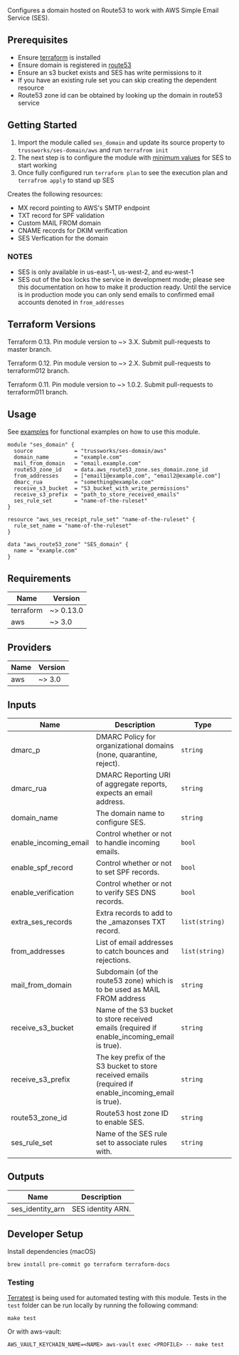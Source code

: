 Configures a domain hosted on Route53 to work with AWS Simple Email Service (SES).

## Prerequisites

- Ensure [terraform](https://www.terraform.io/intro/getting-started/install.html) is installed
- Ensure domain is registered in [route53](https://aws.amazon.com/route53/)
- Ensure an s3 bucket exists and SES has write permissions to it
- If you have an existing rule set you can skip creating the dependent resource
- Route53 zone id can be obtained by looking up the domain in route53 service

## Getting Started

1. Import the module called `ses_domain` and update its source property to `trussworks/ses-domain/aws` and run `terrafrom init`
2. The next step is to configure the module with [minimum values](#usage) for SES to start working
3. Once fully configured run `terraform plan` to see the execution plan and `terrafrom apply` to stand up SES

Creates the following resources:

- MX record pointing to AWS's SMTP endpoint
- TXT record for SPF validation
- Custom MAIL FROM domain
- CNAME records for DKIM verification
- SES Verfication for the domain

### NOTES

- SES is only available in us-east-1, us-west-2, and eu-west-1
- SES out of the box locks the service in development mode; please see this documentation on how to make it production ready. Until the service is in production mode you can only send emails to confirmed email accounts denoted in `from_addresses`

## Terraform Versions

Terraform 0.13. Pin module version to ~> 3.X. Submit pull-requests to master branch.

Terraform 0.12. Pin module version to ~> 2.X. Submit pull-requests to terraform012 branch.

Terraform 0.11. Pin module version to ~> 1.0.2. Submit pull-requests to terraform011 branch.

## Usage

See [examples](examples/) for functional examples on how to use this module.

```hcl
module "ses_domain" {
  source             = "trussworks/ses-domain/aws"
  domain_name        = "example.com"
  mail_from_domain   = "email.example.com"
  route53_zone_id    = data.aws_route53_zone.ses_domain.zone_id
  from_addresses     = ["email1@example.com", "email2@example.com"]
  dmarc_rua          = "something@example.com"
  receive_s3_bucket  = "S3_bucket_with_write_permissions"
  receive_s3_prefix  = "path_to_store_received_emails"
  ses_rule_set       = "name-of-the-ruleset"
}

resource "aws_ses_receipt_rule_set" "name-of-the-ruleset" {
  rule_set_name = "name-of-the-ruleset"
}

data "aws_route53_zone" "SES_domain" {
  name = "example.com"
}
```

<!-- BEGINNING OF PRE-COMMIT-TERRAFORM DOCS HOOK -->

## Requirements

| Name      | Version   |
| --------- | --------- |
| terraform | ~> 0.13.0 |
| aws       | ~> 3.0    |

## Providers

| Name | Version |
| ---- | ------- |
| aws  | ~> 3.0  |

## Inputs

| Name                  | Description                                                                                           | Type           | Default  | Required |
| --------------------- | ----------------------------------------------------------------------------------------------------- | -------------- | -------- | :------: |
| dmarc_p               | DMARC Policy for organizational domains (none, quarantine, reject).                                   | `string`       | `"none"` |    no    |
| dmarc_rua             | DMARC Reporting URI of aggregate reports, expects an email address.                                   | `string`       | n/a      |   yes    |
| domain_name           | The domain name to configure SES.                                                                     | `string`       | n/a      |   yes    |
| enable_incoming_email | Control whether or not to handle incoming emails.                                                     | `bool`         | `true`   |    no    |
| enable_spf_record     | Control whether or not to set SPF records.                                                            | `bool`         | `true`   |    no    |
| enable_verification   | Control whether or not to verify SES DNS records.                                                     | `bool`         | `true`   |    no    |
| extra_ses_records     | Extra records to add to the \_amazonses TXT record.                                                   | `list(string)` | `[]`     |    no    |
| from_addresses        | List of email addresses to catch bounces and rejections.                                              | `list(string)` | n/a      |   yes    |
| mail_from_domain      | Subdomain (of the route53 zone) which is to be used as MAIL FROM address                              | `string`       | n/a      |   yes    |
| receive_s3_bucket     | Name of the S3 bucket to store received emails (required if enable_incoming_email is true).           | `string`       | `""`     |    no    |
| receive_s3_prefix     | The key prefix of the S3 bucket to store received emails (required if enable_incoming_email is true). | `string`       | `""`     |    no    |
| route53_zone_id       | Route53 host zone ID to enable SES.                                                                   | `string`       | n/a      |   yes    |
| ses_rule_set          | Name of the SES rule set to associate rules with.                                                     | `string`       | n/a      |   yes    |

## Outputs

| Name             | Description       |
| ---------------- | ----------------- |
| ses_identity_arn | SES identity ARN. |

<!-- END OF PRE-COMMIT-TERRAFORM DOCS HOOK -->

## Developer Setup

Install dependencies (macOS)

```shell
brew install pre-commit go terraform terraform-docs
```

### Testing

[Terratest](https://github.com/gruntwork-io/terratest) is being used for
automated testing with this module. Tests in the `test` folder can be run
locally by running the following command:

```shell
make test
```

Or with aws-vault:

```shell
AWS_VAULT_KEYCHAIN_NAME=<NAME> aws-vault exec <PROFILE> -- make test
```

